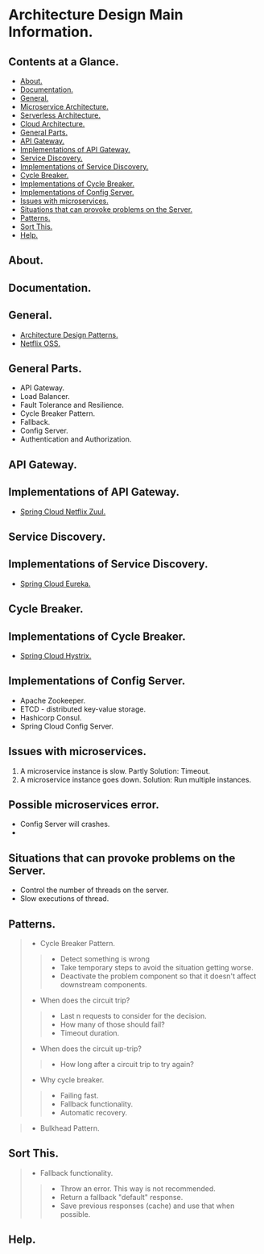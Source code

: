 # Architecture Design Main Information.





## Contents at a Glance.
* [About.](#about)
* [Documentation.](#documentation)
* [General.](#general)
* [Microservice Architecture.](https://github.com/Programming-Training-And-Practice/microservice-architecture-main-information)
* [Serverless Architecture.](https://github.com/Programming-Training-And-Practice/serverless-architecture-main-information)
* [Cloud Architecture.](https://github.com/Programming-Training-And-Practice/cloud-architecture-main-information)
* [General Parts.](#general-parts)
* [API Gateway.](#api-gateway)
* [Implementations of API Gateway.](#implementations-of-api-gateway)
* [Service Discovery.](#service-discovery)
* [Implementations of Service Discovery.](#implementations-of-service-discovery)
* [Cycle Breaker.](#cycle-breaker)
* [Implementations of Cycle Breaker.](#implementations-of-cycle-breaker)
* [Implementations of Config Server.](#implementations-of-config-server)
* [Issues with microservices.](#issues-with-microservices)
* [Situations that can provoke problems on the Server.](#situations-that-can-provoke-problems-on-the-server)
* [Patterns.](#patterns)
* [Sort This.](#sort-this)
* [Help.](#help)





## About.





## Documentation.





## General.
* [Architecture Design Patterns.](https://www.google.com/search?q=architecture+design+patterns&oq=archtecture+design+pa&aqs=chrome.1.69i57j0l7.14848j1j7&sourceid=chrome&ie=UTF-8)
* [Netflix OSS.](https://www.google.com/search?q=netflix+oss&oq=netflix+oss&aqs=chrome.0.69i59j35i39j0l3j46j0j69i61.1691j0j7&sourceid=chrome&ie=UTF-8)





## General Parts.
* API Gateway.
* Load Balancer.
* Fault Tolerance and Resilience.
* Cycle Breaker Pattern.
* Fallback.
* Config Server.
* Authentication and Authorization. 





## API Gateway.





## Implementations of API Gateway.
* [Spring Cloud Netflix Zuul.](https://www.google.com/search?newwindow=1&safe=active&sxsrf=ALeKk02mF51cVAD_MBuPo7ADNsK2_tnJCg%3A1589446757482&ei=ZQi9Xo2KHc6djLsPpNCfmAE&q=Spring+Cloud+Netflix+Zuul&oq=Spring+Cloud+Netflix+Zuul&gs_lcp=CgZwc3ktYWIQDDIECCMQJzIHCAAQFBCHAjICCAAyBwgAEBQQhwIyAggAMgIIADICCAAyBggAEBYQHjIGCAAQFhAeMgYIABAWEB46BAgAEEdQ7Z8DWO2fA2DTvQNoAHABeACAAV2IAV2SAQExmAEAoAEBqgEHZ3dzLXdpeg&sclient=psy-ab&ved=0ahUKEwjN0PnK_rLpAhXODmMBHSToBxMQ4dUDCAw)





## Service Discovery.





## Implementations of Service Discovery.
* [Spring Cloud Eureka.](https://www.google.com/search?newwindow=1&safe=active&sxsrf=ALeKk03il6YkRLeo54yBpKs39u2euthM5w%3A1589446815684&ei=nwi9XrWqKeyIjLsPqceniAE&q=spring+cloud+netflix+eureka&oq=Spring+Cloud+Netflix+&gs_lcp=CgZwc3ktYWIQAxgCMgQIIxAnMgQIIxAnMgcIABAUEIcCMgIIADICCAAyAggAMgIIADICCAAyAggAMgIIADoECAAQRzoGCAAQFhAeUKCWBljZoAZg4LgGaAFwAXgAgAFXiAHvApIBATWYAQCgAQGqAQdnd3Mtd2l6&sclient=psy-ab)





## Cycle Breaker.





## Implementations of Cycle Breaker.
* [Spring Cloud Hystrix.](https://www.google.com/search?q=spring+cloud+hystrix&oq=spring+cloud+h&aqs=chrome.2.69i57j0l4j69i60l3.7457j0j7&sourceid=chrome&ie=UTF-8)





## Implementations of Config Server.
* Apache Zookeeper.
* ETCD - distributed key-value storage.
* Hashicorp Consul.
* Spring Cloud Config Server.





## Issues with microservices.
1. A microservice instance is slow. Partly Solution: Timeout.
2. A microservice instance goes down. Solution: Run multiple instances.





## Possible microservices error.
* Config Server will crashes.
* 





## Situations that can provoke problems on the Server.
* Control the number of threads on the server.
* Slow executions of thread.





## Patterns.
> * Cycle Breaker Pattern.
>> * Detect something is wrong
>> * Take temporary steps to avoid the situation getting worse.
>> * Deactivate the problem component so that it doesn't affect downstream components.
> * When does the circuit trip?
>> * Last n requests to consider for the decision.
>> * How many of those should fail?
>> * Timeout duration.
> * When does the circuit up-trip?
>> * How long after a circuit trip to try again?
> * Why cycle breaker.
>> * Failing fast.
>> * Fallback functionality.
>> * Automatic recovery.

> * Bulkhead Pattern.





## Sort This.
> * Fallback functionality.
>> * Throw an error. This way is not recommended.
>> * Return a fallback "default" response.
>> * Save previous responses (cache) and use that when possible.





## Help.
